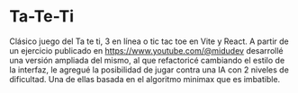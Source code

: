 # Ta-Te-Ti
Clásico juego del Ta te ti, 3 en línea o tic tac toe en Vite y React. A partir de un ejercicio publicado en https://www.youtube.com/@midudev desarrollé una versión ampliada del mismo, al que refactoricé cambiando el estilo de la interfaz, le agregué la posibilidad de jugar contra una IA con 2 niveles de dificultad. Una de ellas basada en el algoritmo minimax que es imbatible. 
